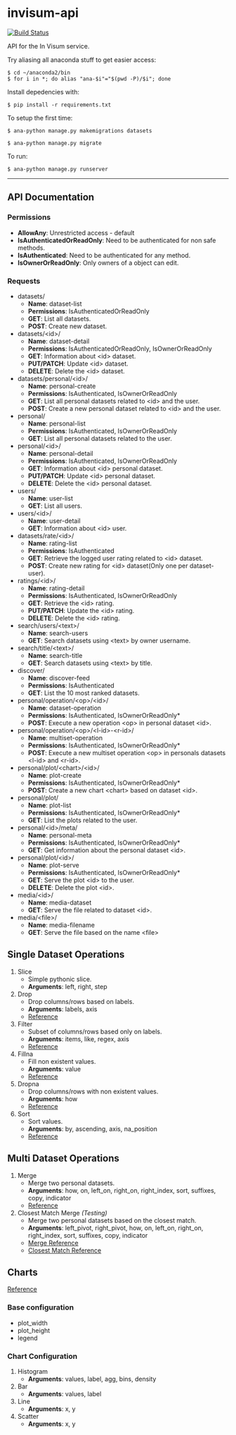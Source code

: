 # invisum-api

[![Build Status](https://travis-ci.com/LionsWrath/invisum-api.svg?token=wigrzBbkCwvBZ4hq2ys8&branch=master)](https://travis-ci.com/LionsWrath/invisum-api)

API for the In Visum service.

Try aliasing all anaconda stuff to get easier access:
	
	$ cd ~/anaconda2/bin
	$ for i in *; do alias "ana-$i"="$(pwd -P)/$i"; done

Install depedencies with:
	
	$ pip install -r requirements.txt

To setup the first time:
	
	$ ana-python manage.py makemigrations datasets
	
	$ ana-python manage.py migrate

To run:	
	
	$ ana-python manage.py runserver

***

## API Documentation

### Permissions

- **AllowAny**: Unrestricted access - default
- **IsAuthenticatedOrReadOnly**: Need to be authenticated for non safe methods.
- **IsAuthenticated**: Need to be authenticated for any method.
- **IsOwnerOrReadOnly**: Only owners of a object can edit.

### Requests

- datasets/
    + **Name**: dataset-list
    + **Permissions**: IsAuthenticatedOrReadOnly
    + **GET**: List all datasets.
    + **POST**: Create new dataset.
- datasets/\<id>/
    + **Name**: dataset-detail
    + **Permissions**: IsAuthenticatedOrReadOnly, IsOwnerOrReadOnly
    + **GET**: Information about \<id> dataset.
    + **PUT/PATCH**: Update \<id> dataset.
    + **DELETE**: Delete the \<id> dataset.
- datasets/personal/\<id>/
    + **Name**: personal-create
    + **Permissions**: IsAuthenticated, IsOwnerOrReadOnly 
    + **GET**: List all personal datasets related to \<id> and the user.
    + **POST**: Create a new personal dataset related to \<id> and the user.
- personal/
    + **Name**: personal-list
    + **Permissions**: IsAuthenticated, IsOwnerOrReadOnly 
    + **GET**: List all personal datasets related to the user.
- personal/\<id>/
    + **Name**: personal-detail
    + **Permissions**: IsAuthenticated, IsOwnerOrReadOnly
    + **GET**: Information about \<id> personal dataset.
    + **PUT/PATCH**: Update \<id> personal dataset.
    + **DELETE**: Delete the \<id> personal dataset.
- users/
    + **Name**: user-list
    + **GET**: List all users.
- users/\<id>/
    + **Name**: user-detail
    + **GET**: Information about \<id> user.
- datasets/rate/\<id>/
    + **Name**: rating-list
    + **Permissions**: IsAuthenticated
    + **GET**: Retrieve the logged user rating related to \<id> dataset.
    + **POST**: Create new rating for \<id> dataset(Only one per dataset-user).
- ratings/\<id>/
    + **Name**: rating-detail
    + **Permissions**: IsAuthenticated, IsOwnerOrReadOnly
    + **GET**: Retrieve the \<id> rating.
    + **PUT/PATCH**: Update the \<id> rating.
    + **DELETE**: Delete the \<id> rating.
- search/users/\<text>/
    + **Name**: search-users
    + **GET**: Search datasets using \<text> by owner username.
- search/title/\<text>/
    + **Name**: search-title
    + **GET**: Search datasets using \<text> by title.
- discover/
    + **Name**: discover-feed
    + **Permissions**: IsAuthenticated
    + **GET**: List the 10 most ranked datasets.
- personal/operation/\<op>/\<id>/
    + **Name**: dataset-operation
    + **Permissions**: IsAuthenticated, IsOwnerOrReadOnly\*
    + **POST**: Execute a new operation \<op> in personal dataset \<id>.
- personal/operation/\<op>/\<l-id>-\<r-id>/
    + **Name**: multiset-operation
    + **Permissions**: IsAuthenticated, IsOwnerOrReadOnly\*
    + **POST**: Execute a new multiset operation \<op> in personals datasets \<l-id> and \<r-id>.
- personal/plot/\<chart>/\<id>/
    + **Name**: plot-create
    + **Permissions**: IsAuthenticated, IsOwnerOrReadOnly\*
    + **POST**: Create a new chart \<chart> based on dataset \<id>.
- personal/plot/
    + **Name**: plot-list
    + **Permissions**: IsAuthenticated, IsOwnerOrReadOnly\*
    + **GET**: List the plots related to the user.
- personal/\<id>/meta/
    + **Name**: personal-meta
    + **Permissions**: IsAuthenticated, IsOwnerOrReadOnly\*
    + **GET**: Get information about the personal dataset \<id>.
- personal/plot/\<id>/
    + **Name**: plot-serve
    + **Permissions**: IsAuthenticated, IsOwnerOrReadOnly\*
    + **GET**: Serve the plot \<id> to the user.
    + **DELETE**: Delete the plot \<id>.
- media/\<id>/
    + **Name**: media-dataset
    + **GET**: Serve the file related to dataset \<id>.
- media/\<file>/
    + **Name**: media-filename
    + **GET**: Serve the file based on the name \<file>

## Single Dataset Operations

1. Slice
    + Simple pythonic slice.
    + **Arguments**: left, right, step
2. Drop
    + Drop columns/rows based on labels.
    + **Arguments**: labels, axis
    + [Reference](http://pandas.pydata.org/pandas-docs/stable/generated/pandas.DataFrame.drop.html)
3. Filter
    + Subset of columns/rows based only on labels.
    + **Arguments**: items, like, regex, axis
    + [Reference](http://pandas.pydata.org/pandas-docs/stable/generated/pandas.DataFrame.filter.html) 
4. Fillna
    + Fill non existent values.
    + **Arguments**: value
    + [Reference](http://pandas.pydata.org/pandas-docs/stable/generated/pandas.DataFrame.fillna.html)
5. Dropna
    + Drop columns/rows with non existent values.
    + **Arguments**: how
    + [Reference](http://pandas.pydata.org/pandas-docs/stable/generated/pandas.DataFrame.dropna.html)
6. Sort
    + Sort values.
    + **Arguments**: by, ascending, axis, na\_position
    + [Reference](http://pandas.pydata.org/pandas-docs/stable/generated/pandas.DataFrame.sort_values.html)

## Multi Dataset Operations

1. Merge
    + Merge two personal datasets.
    + **Arguments**: how, on, left\_on, right\_on, right\_index, sort, suffixes, copy, indicator
    + [Reference](http://pandas.pydata.org/pandas-docs/stable/generated/pandas.DataFrame.merge.html)
2. Closest Match Merge *(Testing)*
    + Merge two personal datasets based on the closest match.
    + **Arguments**: left\_pivot, right\_pivot, how, on, left\_on, right\_on, right\_index, sort, suffixes, copy, indicator
    + [Merge Reference](http://pandas.pydata.org/pandas-docs/stable/generated/pandas.DataFrame.merge.html)
    + [Closest Match Reference](https://docs.python.org/2/library/difflib.html#difflib.get_close_matches)

## Charts

[Reference](http://bokeh.pydata.org/en/latest/docs/reference/charts.html)

### Base configuration

- plot\_width
- plot\_height
- legend

### Chart Configuration

1. Histogram
    + **Arguments**: values, label, agg, bins, density
2. Bar
    + **Arguments**: values, label
3. Line
    + **Arguments**: x, y
4. Scatter
    + **Arguments**: x, y
